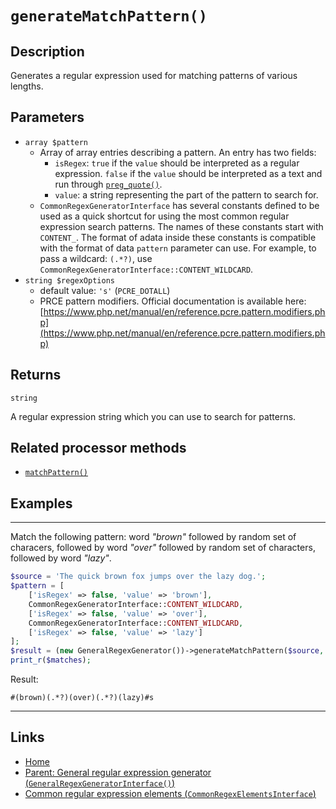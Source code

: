 # `generateMatchPattern()`

## Description

Generates a regular expression used for matching patterns of various lengths.

## Parameters

- `array $pattern`
  - Array of array entries describing a pattern. An entry has two fields:
    - `isRegex`: `true` if the `value` should be interpreted as a regular expression. `false` if the `value` should be interpreted as a text and run through [`preg_quote()`](https://www.php.net/manual/en/function.preg-quote.php).
    - `value`: a string representing the part of the pattern to search for.
  - `CommonRegexGeneratorInterface` has several constants defined to be used as a quick shortcut for using the most common regular expression search patterns. The names of these constants start with `CONTENT_`. The format of adata inside these constants is compatible with the format of data `pattern` parameter can use. For example, to pass a wildcard: `(.*?)`, use `CommonRegexGeneratorInterface::CONTENT_WILDCARD`.
- `string $regexOptions`
  - default value: `'s'` (`PCRE_DOTALL`)
  - PRCE pattern modifiers. Official documentation is available here: [https://www.php.net/manual/en/reference.pcre.pattern.modifiers.php](https://www.php.net/manual/en/reference.pcre.pattern.modifiers.php)

## Returns

`string`

A regular expression string which you can use to search for patterns.

## Related processor methods

- [`matchPattern()`](../../General/methods/matchPattern.md)

## Examples

---

Match the following pattern: word *"brown"* followed by random set of characers, followed by word *"over"* followed by random set of characters, followed by word *"lazy"*.

```php
$source = 'The quick brown fox jumps over the lazy dog.';
$pattern = [
    ['isRegex' => false, 'value' => 'brown'],
    CommonRegexGeneratorInterface::CONTENT_WILDCARD,
    ['isRegex' => false, 'value' => 'over'],
    CommonRegexGeneratorInterface::CONTENT_WILDCARD,
    ['isRegex' => false, 'value' => 'lazy']
];
$result = (new GeneralRegexGenerator())->generateMatchPattern($source, $pattern);
print_r($matches);
```

Result:

```
#(brown)(.*?)(over)(.*?)(lazy)#s
```

---

## Links

- [Home](../../Fearures_and_documentation.md)
- [Parent: General regular expression generator (`GeneralRegexGeneratorInterface()`)](../GeneralRegexGenerator.md)
- [Common regular expression elements (`CommonRegexElementsInterface`)](../../CommonRegexElementsInterface.md)